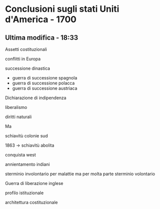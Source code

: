 # Conclusioni sugli stati Uniti d'America - 1700

## Ultima modifica - 18:33

 

Assetti costituzionali 

 

conflitti in Europa



successione dinastica

* guerra di successione spagnola
* guerra di successione polacca
* guerra di successione austriaca



Dichiarazione di indipendenza

liberalismo

diritti naturali



Ma 

schiavitù colonie sud



1863 -> schiavitù abolita



conquista west

annientamento indiani



sterminio involontario per malattie ma per molta parte sterminio volontario 





Guerra di liberazione inglese

profilo istituzionale

architettura costituzionale